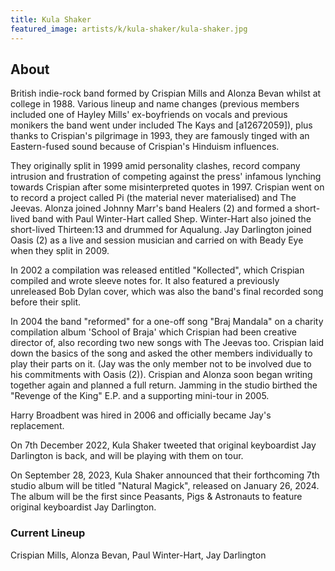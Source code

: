 ```yaml
---
title: Kula Shaker
featured_image: artists/k/kula-shaker/kula-shaker.jpg
---
```

## About

British indie-rock band formed by Crispian Mills and Alonza Bevan whilst at college in 1988.  Various lineup and name changes (previous members included one of Hayley Mills' ex-boyfriends on vocals and previous monikers the band went under included The Kays and [a12672059]), plus thanks to Crispian's pilgrimage in 1993, they are famously tinged with an Eastern-fused sound because of Crispian's Hinduism influences.  

They originally split in 1999 amid personality clashes, record company intrusion and frustration of competing against the press' infamous lynching towards Crispian after some misinterpreted quotes in 1997.  Crispian went on to record a project called Pi (the material never materialised) and The Jeevas. Alonza joined Johnny Marr's band Healers (2) and formed a short-lived band with Paul Winter-Hart called Shep.  Winter-Hart also joined the short-lived Thirteen:13 and drummed for Aqualung.  Jay Darlington joined Oasis (2) as a live and session musician and carried on with Beady Eye when they split in 2009.

In 2002 a compilation was released entitled "Kollected", which Crispian compiled and wrote sleeve notes for.  It also featured a previously unreleased Bob Dylan cover, which was also the band's final recorded song before their split. 

In 2004 the band "reformed" for a one-off song "Braj Mandala" on a charity compilation album 'School of Braja' which Crispian had been creative director of, also recording two new songs with The Jeevas too.  Crispian laid down the basics of the song and asked the other members individually to play their parts on it.  (Jay was the only member not to be involved due to his commitments with Oasis (2)).  Crispian and Alonza soon began writing together again and planned a full return. Jamming in the studio birthed the "Revenge of the King" E.P. and a supporting mini-tour in 2005.   

Harry Broadbent was hired in 2006 and officially became Jay's replacement.  

On 7th December 2022, Kula Shaker tweeted that original keyboardist Jay Darlington is back, and will be playing with them on tour.

On September 28, 2023, Kula Shaker announced that their forthcoming 7th studio album will be titled "Natural Magick", released on January 26, 2024. The album will be the first since Peasants, Pigs & Astronauts to feature original keyboardist Jay Darlington.


### Current Lineup

Crispian Mills, Alonza Bevan, Paul Winter-Hart, Jay Darlington

